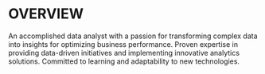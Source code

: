 # OVERVIEW
An accomplished data analyst with a passion for transforming complex data into insights for optimizing business performance. Proven expertise in providing data-driven initiatives and implementing innovative analytics solutions. Committed to learning and adaptability to new technologies.  
